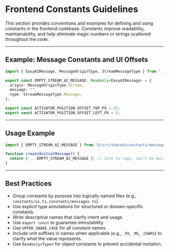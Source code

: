# Frontend Constants Guidelines

This section provides conventions and examples for defining and using constants in the frontend codebase. Constants improve readability, maintainability, and help eliminate magic numbers or strings scattered throughout the code.

---

## Example: Message Constants and UI Offsets

```ts
import { EasyAIMessage, MessageOriginType, StreamMessageType } from "../types/message";

export const EMPTY_STREAM_AI_MESSAGE: Readonly<EasyAIMessage> = {
  origin: MessageOriginType.Stream,
  message: "",
  type: StreamMessageType.Message,
};

export const ACTIVATOR_POSITION_OFFSET_TOP_PX = 25;
export const ACTIVATOR_POSITION_OFFSET_LEFT_PX = 5;
```

---

## Usage Example

```ts
import { EMPTY_STREAM_AI_MESSAGE } from "@/src/shared/constants/messages";

function createInitialMessage() {
  return { ...EMPTY_STREAM_AI_MESSAGE }; // Safe to copy, can't be mutated
}
```

---

## Best Practices

- Group constants by purpose into logically named files (e.g., `constants/ui.ts`, `constants/messages.ts`).
- Use explicit type annotations for structured or domain-specific constants.
- Write descriptive names that clarify intent and usage.
- Use `export const` to guarantee immutability.
- Use `UPPER_SNAKE_CASE` for all constant names.
- Include unit suffixes in names when applicable (e.g., `_PX`, `_MS`, `_CHARS`) to clarify what the value represents.
- Use `Readonly<Type>` for object constants to prevent accidental mutation.
